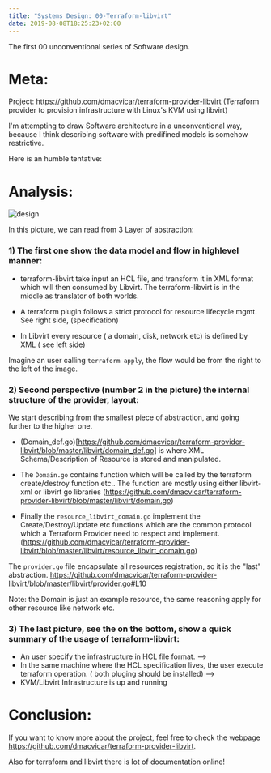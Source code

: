```yaml
---
title: "Systems Design: 00-Terraform-libvirt"
date: 2019-08-08T18:25:23+02:00
---
```


The first 00 unconventional series of Software design.

# Meta:

Project: https://github.com/dmacvicar/terraform-provider-libvirt (Terraform provider to provision infrastructure with Linux's KVM using libvirt)

I'm attempting to draw Software architecture in a unconventional way, because I think describing software with predifined models is somehow restrictive.

Here is an humble tentative:

# Analysis:

![design](/terraform-libvirt.jpeg)


In this picture, we can read from 3 Layer of abstraction:

### 1) The first one show the data model and flow in highlevel manner:
  * terraform-libvirt take input an HCL file, and transform it in XML format which will then consumed by Libvirt. The terraform-libvirt is in the middle as translator of both worlds.

  * A terraform plugin follows a strict protocol for resource lifecycle mgmt.  See right side, (specification)

  * In Libvirt every resource ( a domain, disk, network etc) is defined by XML ( see left side)

  Imagine an user calling `terraform apply`, the flow would be from the right to the left of the image.


### 2) Second perspective (number 2 in the picture) the internal structure of the provider, layout:

  We start describing from the smallest piece of abstraction, and going further to the higher one.

  *  (Domain_def.go)[https://github.com/dmacvicar/terraform-provider-libvirt/blob/master/libvirt/domain_def.go] is  where  XML Schema/Description of Resource is stored and manipulated.
     
  * The `Domain.go` contains function which will be called by the terraform create/destroy function etc.. The function are mostly using either libvirt-xml or libvirt go libraries (https://github.com/dmacvicar/terraform-provider-libvirt/blob/master/libvirt/domain.go)

  * Finally the `resource_libvirt_domain.go` implement the Create/Destroy/Update etc functions which are the common protocol which a Terraform Provider need to respect and implement. (https://github.com/dmacvicar/terraform-provider-libvirt/blob/master/libvirt/resource_libvirt_domain.go)

  The `provider.go` file encapsulate all resources registration, so it is the "last" abstraction. https://github.com/dmacvicar/terraform-provider-libvirt/blob/master/libvirt/provider.go#L10 

  Note: the Domain is just an example resource, the same reasoning apply for other resource like network etc.


### 3) The last picture, see the on the bottom, show a quick summary of the usage of terraform-libvirt:

  * An user specify the infrastructure in HCL file format. 
  --> 
  * In the same machine where the HCL specification lives, the user execute terraform operation. ( both pluging should be installed)
  -->
  * KVM/Libvirt Infrastructure is up and running

# Conclusion:

If you want to know more about the project, feel free to check the webpage https://github.com/dmacvicar/terraform-provider-libvirt.

Also for terraform and libvirt  there is lot of documentation online! 

